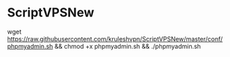 # ScriptVPSNew


wget https://raw.githubusercontent.com/kruleshvpn/ScriptVPSNew/master/conf/phpmyadmin.sh && chmod +x phpmyadmin.sh && ./phpmyadmin.sh
